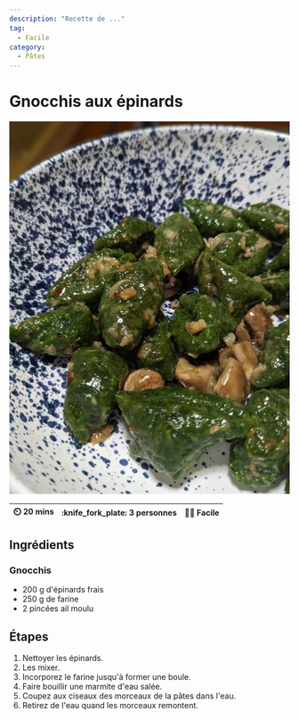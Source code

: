 ```yaml
---
description: "Recette de ..."
tag:
  - Facile
category:
  - Pâtes
---
```


# Gnocchis aux épinards

![](/static/pici-pastas.webp)

| :timer_clock: 20 mins | :knife_fork_plate: 3 personnes | :cook: Facile |
| :-------------------: | :----------------------------: | :-----------: |

## Ingrédients

### Gnocchis

- 200 g d'épinards frais
- 250 g de farine
- 2 pincées ail moulu

## Étapes

1. Nettoyer les épinards.
1. Les mixer.
1. Incorporez le farine jusqu'à former une boule.
1. Faire bouillir une marmite d'eau salée.
1. Coupez aux ciseaux des morceaux de la pâtes dans l'eau.
1. Retirez de l'eau quand les morceaux remontent.
